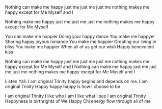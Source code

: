 Nothing can make me happy just me just me just me 
nothing makes me happy except for Me Myself and I

Nothing make me happy just me just me just me 
nothing makes me happy except for Me Myself

You can make me happier 
Doing your happy dance 
You make me happyer 
Sharing happy joyous romance 
You make me happier 
Creating our living in bliss 
You make me happier 
When all of us get our wish 
Happy benevolent kiss

Nothing can make me happy just me just me just me 
nothing makes me happy except for Me Myself and I
Nothing can make me happy just me just me just me 
nothing makes me happy except for Me Myself and I

Listen Yall. 
I am original Trinity 
happy begins and depends on me.
I am original Trinity
Happy happy happy is how I choose to be 

I am original Trinity 
I like who I am I like what I see
I am original Trinity 
Happyness is birthrights of We 
Happy Chi energy flow through all of me
